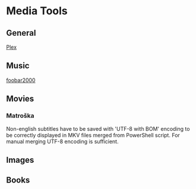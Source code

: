 # Media Tools

## General

[Plex](plex.md)

## Music

[foobar2000](foobar2000.md)

## Movies

### Matroška

Non-english subtitles have to be saved with 'UTF-8 with BOM' encoding to be correctly displayed in MKV files merged from PowerShell script. For manual merging UTF-8 encoding is sufficient.

## Images

## Books



